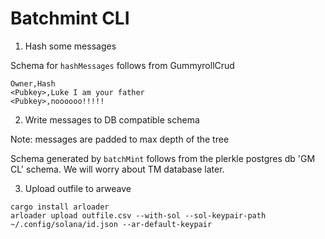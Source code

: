 # Batchmint CLI


1. Hash some messages

Schema for `hashMessages` follows from GummyrollCrud

```
Owner,Hash
<Pubkey>,Luke I am your father
<Pubkey>,noooooo!!!!!
```

2. Write messages to DB compatible schema

Note: messages are padded to max depth of the tree

Schema generated by `batchMint` follows from the plerkle postgres db 'GM CL' schema. We will worry about TM database later.

3. Upload outfile to arweave

```
cargo install arloader
arloader upload outfile.csv --with-sol --sol-keypair-path ~/.config/solana/id.json --ar-default-keypair
```
